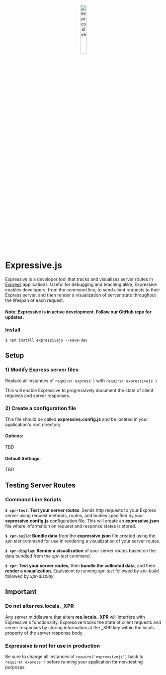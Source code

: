 <p align="center"><a href='http://expressivejs.io/'><img alt="expressive" src="https://raw.githubusercontent.com/venogram/ExpressiveJS/master/gui/report/public/images/blackEXPRLogo@2x.png" height="20%" width="20%"></a></p>




# Expressive.js
Expressive is a developer tool that tracks and visualizes server routes in [Express](https://expressjs.com/) applications.  Useful for debugging and teaching alike, Expressive enables developers, from the command line, to send client requests to their Express server, and then render a visualization of server state throughout the lifespan of each request.



#### Note: Expressive is in active development.  Follow our GitHub repo for updates.


### Install
```$ npm install expressivejs --save-dev```



## Setup

### 1) Modify Express server files
Replace all instances of  ```require('express')``` with ```require('expressivejs')```

This will enable Expressive to progressively document the state of client requests and server responses.


### 2) Create a configuration file

This file should be called __expressive.config.js__ and be located in your application's root directory.

#### Options:
TBD

#### Default Settings:
TBD



## Testing Server Routes

### Command Line Scripts

__```$ xpr-test```: Test your server routes__.  Sends http requests to your Express server using request methods, routes, and bodies specified by your __expressive.config.js__ configuration file.  This will create an __expressive.json__ file where information on request and response states is stored.

__```$ xpr-build```: Bundle data__ from the __expressive.json__ file created using the *xpr-test* command for use in rendering a visualization of your server routes.

__```$ xpr-display```: Render a visualization__ of your server routes based on the data bundled from the *xpr-test* command.

__```$ xpr```: Test your server routes__, then __bundle the collected data__, and then __render a visualization__.  Equivalent to running *xpr-test* followed by *xpr-build* followed by *xpr-display*.



## Important

### Do not alter res.locals._XPR
Any server middleware that alters **res.locals._XPR** will interfere with Expressive's functionality.  Expressive tracks the state of client requests and server responses by storing information at the _XPR key within the locals property of the server response body.

### Expressive is not for use in production
Be sure to change all instances of ```require('expressivejs')``` back to ```require('express')``` before running your application for non-testing purposes.